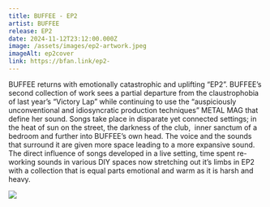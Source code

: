 ```yaml
---
title: BUFFEE - EP2
artist: BUFFEE
release: EP2
date: 2024-11-12T23:12:00.000Z
image: /assets/images/ep2-artwork.jpeg
imageAlt: ep2cover
link: https://bfan.link/ep2-
---
```

BUFFEE returns with emotionally catastrophic and uplifting “EP2”. BUFFEE’s second collection of work sees a partial departure from the claustrophobia of last year’s “Victory Lap” while continuing to use the “auspiciously unconventional and idiosyncratic production techniques” METAL MAG that define her sound. Songs take place in disparate yet connected settings; in the heat of sun on the street, the darkness of the club,  inner sanctum of a bedroom and further into BUFFEE’s own head. The voice and the sounds that surround it are given more space leading to a more expansive sound. The direct influence of songs developed in a live setting, time spent re-working sounds in various DIY spaces now stretching out it’s limbs in EP2 with a collection that is equal parts emotional and warm as it is harsh and heavy. 

![](/assets/images/nellie07-1-.png)
